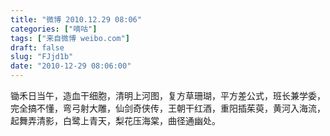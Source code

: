 ```yaml
---
title: "微博 2010.12.29 08:06"
categories: ["嘀咕"]
tags: ["来自微博 weibo.com"]
draft: false
slug: "FJjd1b"
date: "2010-12-29 08:06:00"
---
```


<p>锄禾日当午，造血干细胞，清明上河图，复方草珊瑚，平方差公式，班长兼学委，完全搞不懂，弯弓射大雕，仙剑奇侠传，王朝干红酒，重阳插茱萸，黄河入海流，起舞弄清影，白鹭上青天，梨花压海棠，曲径通幽处。 ​​​​</p>

